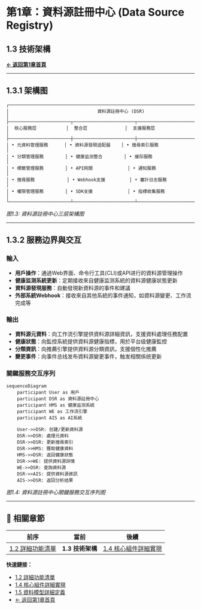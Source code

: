 # 第1章：資料源註冊中心 (Data Source Registry)

## 1.3 技術架構

**[← 返回第1章首頁](ch1-index.md)**

---

## 1.3.1 架構图

```
┌─────────────────────────────────────────────────────────────────────────────────────────────┐
│                                 資料源註冊中心 (DSR)                                          │
├───────────────────────┬───────────────────────┬───────────────────────────────────────────────┤
│  核心服務层           │  整合层              │  支援服務层                                 │
├───────────────────────┼───────────────────────┼───────────────────────────────────────────────┤
│ • 元資料管理服務      │ • 資料源發現适配器    │ • 搜尋索引服務                             │
│ • 分類管理服務        │ • 健康监测整合        │ • 缓存服務                                 │
│ • 標籤管理服務        │ • API网關             │ • 通知服務                                 │
│ • 搜尋服務            │ • Webhook支援         │ • 審計日志服務                             │
│ • 權限管理服務        │ • SDK支援             │ • 指標收集服務                             │
└───────────────────────┴───────────────────────┴─────────────────────────────────────────────┘
```

*图1.3: 資料源註冊中心三层架構图*

---

## 1.3.2 服務边界與交互

### 輸入

- **用戶操作**：通過Web界面、命令行工具(CLI)或API进行的資料源管理操作
- **健康监测系統更新**：定期接收來自健康监测系統的資料源健康狀態更新
- **資料源發現服務**：自動發現新資料源的事件和建議
- **外部系統Webhook**：接收來自其他系統的事件通知，如資料源變更、工作流完成等

### 輸出

- **資料源元資料**：向工作流引擎提供資料源詳細資訊，支援資料處理任務配置
- **健康狀態**：向監控系統提供資料源健康指標，用於平台级健康監控
- **分類資訊**：向推薦引擎提供資料源分類資訊，支援個性化推薦
- **變更事件**：向事件总线发布資料源變更事件，触发相關係统更新

### 關鍵服務交互序列

```mermaid
sequenceDiagram
    participant User as 用戶
    participant DSR as 資料源註冊中心
    participant HMS as 健康监测系統
    participant WE as 工作流引擎
    participant AIS as AI系統
    
    User->>DSR: 创建/更新資料源
    DSR->>DSR: 處理元資料
    DSR->>DSR: 更新搜尋索引
    DSR->>HMS: 獲取健康資料
    HMS->>DSR: 返回健康狀態
    DSR->>WE: 提供資料源詳情
    WE->>DSR: 查詢資料源
    DSR->>AIS: 提供資料源資訊
    AIS->>DSR: 返回分析结果
```

*图1.4: 資料源註冊中心關鍵服務交互序列图*

---

## 📑 相關章節

| 前序 | 當前 | 後續 |
|-----|------|------|
| [1.2 詳細功能清單](ch1-2-詳細功能清單.md) | **1.3 技術架構** | [1.4 核心組件詳細實現](ch1-4-核心組件詳細實現.md) |

**快速鏈接：**
- [1.2 詳細功能清單](ch1-2-詳細功能清單.md)
- [1.4 核心組件詳細實現](ch1-4-核心組件詳細實現.md)
- [1.5 資料模型詳細定義](ch1-5-資料模型詳細定義.md)
- [← 返回第1章首頁](ch1-index.md)
